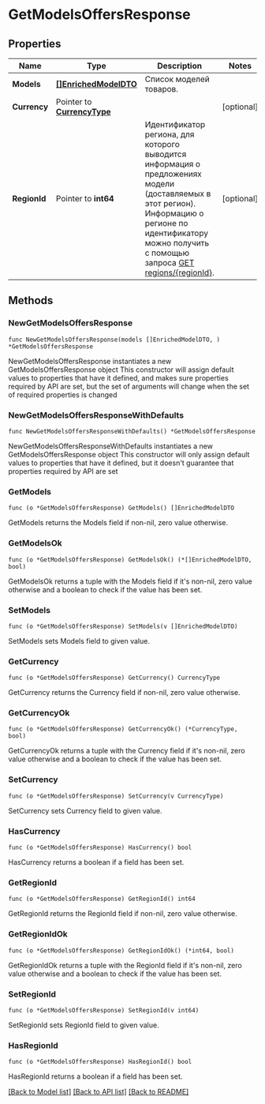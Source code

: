 # GetModelsOffersResponse

## Properties

Name | Type | Description | Notes
------------ | ------------- | ------------- | -------------
**Models** | [**[]EnrichedModelDTO**](EnrichedModelDTO.md) | Список моделей товаров. | 
**Currency** | Pointer to [**CurrencyType**](CurrencyType.md) |  | [optional] 
**RegionId** | Pointer to **int64** | Идентификатор региона, для которого выводится информация о предложениях модели (доставляемых в этот регион).  Информацию о регионе по идентификатору можно получить с помощью запроса [GET regions/{regionId}](../../reference/regions/searchRegionsById.md).  | [optional] 

## Methods

### NewGetModelsOffersResponse

`func NewGetModelsOffersResponse(models []EnrichedModelDTO, ) *GetModelsOffersResponse`

NewGetModelsOffersResponse instantiates a new GetModelsOffersResponse object
This constructor will assign default values to properties that have it defined,
and makes sure properties required by API are set, but the set of arguments
will change when the set of required properties is changed

### NewGetModelsOffersResponseWithDefaults

`func NewGetModelsOffersResponseWithDefaults() *GetModelsOffersResponse`

NewGetModelsOffersResponseWithDefaults instantiates a new GetModelsOffersResponse object
This constructor will only assign default values to properties that have it defined,
but it doesn't guarantee that properties required by API are set

### GetModels

`func (o *GetModelsOffersResponse) GetModels() []EnrichedModelDTO`

GetModels returns the Models field if non-nil, zero value otherwise.

### GetModelsOk

`func (o *GetModelsOffersResponse) GetModelsOk() (*[]EnrichedModelDTO, bool)`

GetModelsOk returns a tuple with the Models field if it's non-nil, zero value otherwise
and a boolean to check if the value has been set.

### SetModels

`func (o *GetModelsOffersResponse) SetModels(v []EnrichedModelDTO)`

SetModels sets Models field to given value.


### GetCurrency

`func (o *GetModelsOffersResponse) GetCurrency() CurrencyType`

GetCurrency returns the Currency field if non-nil, zero value otherwise.

### GetCurrencyOk

`func (o *GetModelsOffersResponse) GetCurrencyOk() (*CurrencyType, bool)`

GetCurrencyOk returns a tuple with the Currency field if it's non-nil, zero value otherwise
and a boolean to check if the value has been set.

### SetCurrency

`func (o *GetModelsOffersResponse) SetCurrency(v CurrencyType)`

SetCurrency sets Currency field to given value.

### HasCurrency

`func (o *GetModelsOffersResponse) HasCurrency() bool`

HasCurrency returns a boolean if a field has been set.

### GetRegionId

`func (o *GetModelsOffersResponse) GetRegionId() int64`

GetRegionId returns the RegionId field if non-nil, zero value otherwise.

### GetRegionIdOk

`func (o *GetModelsOffersResponse) GetRegionIdOk() (*int64, bool)`

GetRegionIdOk returns a tuple with the RegionId field if it's non-nil, zero value otherwise
and a boolean to check if the value has been set.

### SetRegionId

`func (o *GetModelsOffersResponse) SetRegionId(v int64)`

SetRegionId sets RegionId field to given value.

### HasRegionId

`func (o *GetModelsOffersResponse) HasRegionId() bool`

HasRegionId returns a boolean if a field has been set.


[[Back to Model list]](../README.md#documentation-for-models) [[Back to API list]](../README.md#documentation-for-api-endpoints) [[Back to README]](../README.md)


